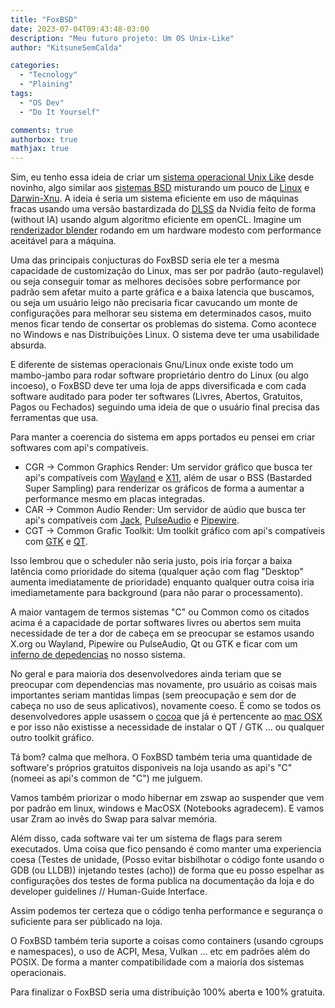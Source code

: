 ```yaml
---
title: "FoxBSD"
date: 2023-07-04T09:43:48-03:00
description: "Meu futuro projeto: Um OS Unix-Like"
author: "KitsuneSemCalda"

categories:
  - "Tecnology"
  - "Plaining"
tags:
  - "OS Dev"
  - "Do It Yourself"

comments: true
authorbox: true
mathjax: true
---
```


Sim, eu tenho essa ideia de criar um [sistema operacional Unix Like](https://pt.wikipedia.org/wiki/Sistema_operacional_tipo_Unix) desde novinho, algo similar aos [sistemas BSD](https://pt.wikipedia.org/wiki/Berkeley_Software_Distribution) misturando um pouco de [Linux](https://pt.wikipedia.org/wiki/Linux) e [Darwin-Xnu](https://pt.wikipedia.org/wiki/Darwin_(sistema_operacional)). 
A ideia é seria um sistema eficiente em uso de máquinas fracas usando uma versão bastardizada do [DLSS](https://en.wikipedia.org/wiki/Deep_learning_super_sampling) da Nvidia feito de forma (without IA) usando algum algoritmo eficiente em openCL. Imagine um [renderizador blender](https://pt.wikipedia.org/wiki/Blender) rodando em um hardware modesto com performance aceitável para a máquina.

Uma das principais conjucturas do FoxBSD seria ele ter a mesma capacidade de customização do Linux, mas ser por padrão (auto-regulavel) ou seja conseguir tomar as melhores decisões sobre performance por padrão sem afetar muito a parte gráfica e a baixa latencia que buscamos, ou seja um usuário leigo não precisaria ficar cavucando um monte de configurações para melhorar seu sistema em determinados casos, muito menos ficar tendo de consertar os problemas do sistema. Como acontece no Windows e nas Distribuições Linux. O sistema deve ter uma usabilidade absurda.

E diferente de sistemas operacionais Gnu/Linux onde existe todo um mambo-jambo para rodar software proprietário dentro do Linux (ou algo incoeso), o FoxBSD deve ter uma loja de apps diversificada e com cada software auditado para poder ter softwares (Livres, Abertos, Gratuitos, Pagos ou Fechados) seguindo uma ideia de que o usuário final precisa das ferramentas que usa.

Para manter a coerencia do sistema em apps portados eu pensei em criar softwares com api's compatíveis.

- CGR -> Common Graphics Render: Um servidor gráfico que busca ter api's compatíveis com [Wayland](https://pt.wikipedia.org/wiki/Wayland_(protocolo_de_servidor_gr%C3%A1fico)) e [X11](https://pt.wikipedia.org/wiki/X_Window_System), além de usar o BSS (Bastarded Super Sampling) para renderizar os gráficos de forma a aumentar a performance mesmo em placas integradas.
- CAR -> Common Audio Render: Um servidor de aúdio que busca ter api's compatíveis com [Jack](https://wiki.archlinux.org/title/JACK_Audio_Connection_Kit), [PulseAudio](https://pt.wikipedia.org/wiki/PulseAudio) e [Pipewire](https://pt.wikipedia.org/wiki/PipeWire). 
- CGT -> Common Grafic Toolkit: Um toolkit gráfico com api's compatíveis com [GTK](https://pt.wikipedia.org/wiki/GTK) e [QT](https://pt.wikipedia.org/wiki/Qt).

Isso lembrou que o scheduler não seria justo, pois iria forçar a baixa latência como prioridade do sitema (qualquer ação com flag "Desktop" aumenta imediatamente de prioridade) enquanto qualquer outra coisa iria imediametamente para background (para não parar o processamento).

A maior vantagem de termos sistemas "C" ou Common como os citados acima é a capacidade de portar softwares livres ou abertos sem muita necessidade de ter a dor de cabeça em se preocupar se estamos usando X.org ou Wayland, Pipewire ou PulseAudio, Qt ou GTK e ficar com um [inferno de depedencias](https://en.wikipedia.org/wiki/Dependency_hell) no nosso sistema.

No geral e para maioria dos desenvolvedores ainda teriam que se preocupar com dependencias mas novamente, pro usuário as coisas mais importantes seriam mantidas limpas (sem preocupação e sem dor de cabeça no uso de seus aplicativos), novamente coeso. É como se todos os desenvolvedores apple usassem o [cocoa](https://en.wikipedia.org/wiki/Cocoa_(API)) que já é pertencente ao [mac OSX](https://en.wikipedia.org/wiki/MacOS) e por isso não existisse a  necessidade de instalar o QT / GTK ... ou qualquer outro toolkit gráfico.

Tá bom? calma que melhora. O FoxBSD também teria uma quantidade de software's próprios gratuitos disponiveis na loja usando as api's "C" (nomeei as api's common de "C") me julguem. 

Vamos também priorizar o modo hibernar em zswap ao suspender que vem por padrão em linux, windows e MacOSX (Notebooks agradecem). E vamos usar Zram ao invês do Swap para salvar memória.

Além disso, cada software vai ter um sistema de flags para serem executados. Uma coisa que fico pensando é como manter uma experiencia coesa (Testes de unidade, (Posso evitar bisbilhotar o código fonte usando o GDB (ou LLDB)) injetando testes (acho)) de forma que eu posso espelhar as configurações dos testes de forma publica na documentação da loja e do developer guidelines // Human-Guide Interface. 

Assim podemos ter certeza que o código tenha performance e segurança o suficiente para ser públicado na loja.

O FoxBSD também teria suporte a coisas como containers (usando cgroups e namespaces), o uso de ACPI, Mesa, Vulkan ... etc em padrões além do POSIX. De forma a manter compatibilidade com a maioria dos sistemas operacionais.

Para finalizar o FoxBSD seria uma distribuição 100% aberta e 100% gratuita.
